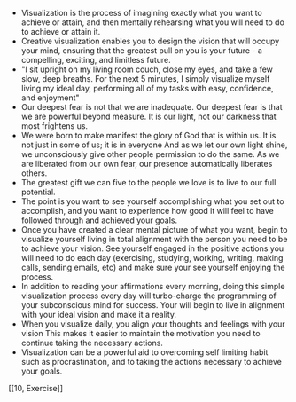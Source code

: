 - Visualization is the process of imagining exactly what you want to achieve or attain, and then mentally rehearsing what you will need to do to achieve or attain it.
- Creative visualization enables you to design the vision that will occupy your mind, ensuring that the greatest pull on you is your future - a compelling, exciting, and limitless future.
- "I sit upright on my living room couch, close my eyes, and take a few slow, deep breaths. For the next 5 minutes, I simply visualize myself living my ideal day, performing all of my tasks with easy, confidence, and enjoyment"
- Our deepest fear is not that we are inadequate. Our deepest fear is that we are powerful beyond measure. It is our light, not our darkness that most frightens us.
- We were born to make manifest the glory of God that is within us. It is not just in some of us; it is in everyone And as we let our own light shine, we unconsciously give other people permission to do the same. As we are liberated from our own fear, our presence automatically liberates others.
- The greatest gift we can five to the people we love is to live to our full potential.
- The point is you want to see yourself accomplishing what you set out to accomplish, and you want to experience how good it will feel to have followed through and achieved your goals.
- Once you have created a clear mental picture of what you want, begin to visualize yourself living in total alignment with the person you need to be to achieve your vision. See yourself engaged in the positive actions you will need to do each day (exercising, studying, working, writing, making calls, sending emails, etc) and make sure your see yourself enjoying the process.
- In addition to reading your affirmations every morning, doing this simple visualization process every day will turbo-charge the programming of your subconscious mind for success. Your will begin to live in alignment with your ideal vision and make it a reality.
- When you visualize daily, you align your thoughts and feelings with your vision This makes it easier to maintain the motivation you need to continue taking the necessary actions.
- Visualization can be a powerful aid to overcoming self limiting habit such as procrastination, and to taking the actions necessary to achieve your goals.

[[10, Exercise]]